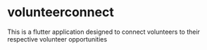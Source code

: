 # volunteerconnect
This is a flutter application designed to connect volunteers to their respective volunteer opportunities
